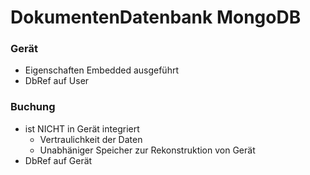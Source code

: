 DokumentenDatenbank MongoDB
===========================

### Gerät
- Eigenschaften Embedded ausgeführt
- DbRef auf User


### Buchung
- ist NICHT in Gerät integriert
	- Vertraulichkeit der Daten
	- Unabhäniger Speicher zur Rekonstruktion von Gerät
- DbRef auf Gerät